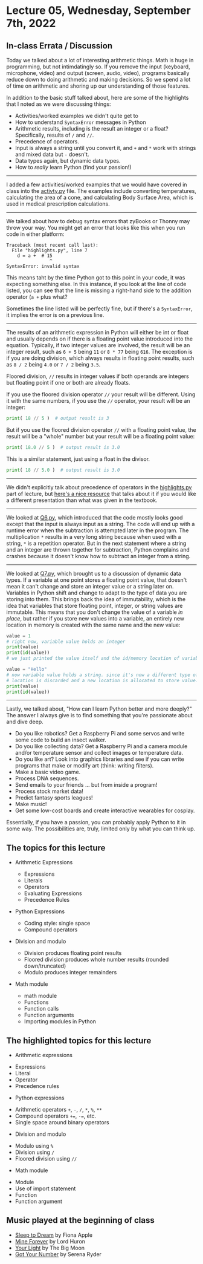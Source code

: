 # Lecture 05, Wednesday, September 7th, 2022

## In-class Errata / Discussion

Today we talked about a lot of interesting arithmetic things. Math is huge in programming, but not intimdatingly so. If you remove the input (keyboard, microphone, video) and output (screen, audio, video), programs basically reduce down to doing arithmetic and making decisions. So we spend a lot of time on arithmetic and shoring up our understanding of those features.

In addition to the basic stuff talked about, here are some of the highlights that I noted as we were discussing things:

* Activities/worked examples we didn't quite get to
* How to understand `SyntaxError` messages in Python
* Arithmetic results, including is the result an integer or a float? Specifically, results of `/` and `//`.
* Precedence of operators.
* Input is always a string until you convert it, and `+` and `*` work with strings and mixed data but `-` doesn't.
* Data types again, but dynamic data types.
* How to *really* learn Python (find your passion!)

----

I added a few activities/worked examples that we would have covered in class into the [activty.py](activity.py) file. The examples include converting temperatures, calculating the area of a cone, and calculating Body Surface Area, which is used in medical prescription calculations.

----

We talked about how to debug syntax errors that zyBooks or Thonny may throw your way. You might get an error that looks like this when you run code in either platform:

```unix
Traceback (most recent call last):
  File "highlights.py", line 7
    d = a +  # 15
                ^
SyntaxError: invalid syntax
```

This means taht by the time Python got to this point in your code, it was expecting something else.  In this instance, if you look at the line of code listed, you can see that the line is missing a right-hand side to the addition operator (`a +` plus what?

Sometimes the line listed will be perfectly fine, but if there's a `SyntaxError`, it implies the error is on a previous line.

----

The results of an arithmetic expression in Python will either be int or float and usually depends on if there is a floating point value introduced into the equation. Typically, if two integer values are involved, the result will be an integer result, such as `6 + 5` being `11` or `8 * 77` being `616`.  The exception is if you are doing division, which always results in floating point results, such as `8 / 2` being `4.0` or `7 / 2` being `3.5`.

Floored division, `//` results in integer values if both operands are integers but floating point if one or both are already floats.

If you use the floored division operator `//` your result will be different. Using it with the same numbers, if you use the `//` operator, your result will be an integer:

```python
print( 18 // 5 )  # output result is 3
```

But if you use the floored division operator `//` with a floating point value, the result will be a "whole" number but your result will be a floating point value:

```python
print( 18.0 // 5 )  # output result is 3.0
```

This is a similar statement, just using a float in the divisor.

```python
print( 18 // 5.0 )  # output result is 3.0
```

----

We didn't explicitly talk about precedence of operators in the [highlights.py](highlights.py) part of lecture, but [here's a nice resource](https://www.programiz.com/python-programming/precedence-associativity) that talks about it if you would like a different presentation than what was given in the textbook.

----
We looked at [Q6.py](Q6.py), which introduced that the code mostly looks good except that the input is always input as a string. The code will end up with a runtime error when the subtraction is attempted later in the program.  The multiplication `*` results in a very long string because when used with a string, `*` is a repetition operator.  But in the next statement where a string and an integer are thrown together for subtraction, Python complains and crashes because it doesn't know how to subtract an integer from a string.

----

We looked at [Q7.py](Q7.py), which brought us to a discussion of dynamic data types. If a variable at one point stores a floating point value, that doesn't mean it can't change and store an integer value or a string later on.  Variables in Python shift and change to adapt to the type of data you are storing into them.  This brings back the idea of immutability, which is the idea that variables  that store floating point, integer, or string values are immutable. This means that you don't change the value of a variable _in place_, but rather if you store new values into a variable, an entirely new location in memory is created with the same name and the new value:

```python
value = 1
# right now, variable value holds an integer
print(value)
print(id(value))
# we just printed the value itself and the id/memory location of variable value

value = "Hello"
# now variable value holds a string. since it's now a different type of data, the old
# location is discarded and a new location is allocated to store value.
print(value)
print(id(value))
```

----

Lastly, we talked about, "How can I learn Python better and more deeply?" The answer I always give is to find something that you're passionate about and dive deep. 

* Do you like robotics? Get a Raspberry Pi and some servos and write some code to build an insect walker. 
* Do you like collecting data? Get a Raspberry Pi and a camera module and/or temperature sensor and collect images or temperature data.  
* Do you like art? Look into graphics libraries and see if you can write programs that make or modify art (think: writing filters). 
* Make a basic video game. 
* Process DNA sequences. 
* Send emails to your friends ... but from inside a program! 
* Process stock market data!
* Predict fantasy sports leagues!
* Make music!
* Get some low-cost boards and create interactive wearables for cosplay.

Essentially, if you have a passion, you can probably apply Python to it in some way. The possibilities are, truly, limited only by what you can think up.

## The topics for this lecture

* Arithmetic Expressions
  - Expressions
  - Literals
  - Operators
  - Evaluating Expressions
  - Precedence Rules
* Python Expressions
  - Coding style: single space
  - Compound operators

* Division and modulo
  - Division produces floating point results
  - Floored division produces whole number results (rounded down/truncated)
  - Modulo produces integer remainders
* Math module
  - math module
  - Functions
  - Function calls
  - Function arguments
  - Importing modules in Python

## The highlighted topics for this lecture

* Arithmetic expressions
 - Expressions
 - Literal
 - Operator
 - Precedence rules
* Python expressions
 - Arithmetic operators `+`, `-`, `/`, `*`, `%`, `**`
 - Compound operators `+=`, `-=`, etc.
 - Single space around binary operators

* Division and modulo
 - Modulo using `%`
 - Division using `/`
 - Floored division using `//`
* Math module
 - Module
 - Use of import statement
 - Function
 - Function argument

## Music played at the beginning of class

* [Sleep to Dream](https://www.youtube.com/watch?v=L9Wnh0V4HMM) by Fiona Apple
* [Mine Forever](https://www.youtube.com/watch?v=yOz3VJD4L0o) by Lord Huron
* [Your Light](https://www.youtube.com/watch?v=1OijD72t4XY) by The Big Moon
* [Got Your Number](https://www.youtube.com/watch?v=mRo8glkpE5g) by Serena Ryder
